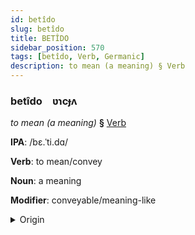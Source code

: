 ```yaml
---
id: betîdo
slug: betîdo
title: BETÎDO
sidebar_position: 570
tags: [betîdo, Verb, Germanic]
description: to mean (a meaning) § Verb
---
```


### betîdo&emsp;<span kind="abugida">ʋɿcɟʌ</span>

*to mean (a meaning)* **§** [Verb](../../tags/Verb)

**IPA**: /bɛ.ˈti.dɑ/

**Verb**: to mean/convey

**Noun**: a meaning

**Modifier**: conveyable/meaning-like

<details>
    <summary>Origin</summary>
    Swedish betyda /bɛ¹tyːda/<br/>
    <em>Germanic Language Family</em>
</details>